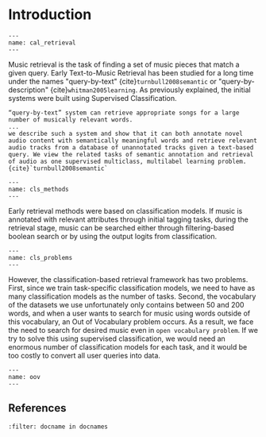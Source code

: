 # Introduction

```{figure} ./img/cal_retrieval.png
---
name: cal_retrieval
---
```

Music retrieval is the task of finding a set of music pieces that match a given query. Early Text-to-Music Retrieval has been studied for a long time under the names "query-by-text" {cite}`turnbull2008semantic` or "query-by-description" {cite}`whitman2005learning`. As previously explained, the initial systems were built using Supervised Classification.

```{note}
“query-by-text” system can retrieve appropriate songs for a large number of musically relevant words.
...
we describe such a system and show that it can both annotate novel audio content with semantically meaningful words and retrieve relevant audio tracks from a database of unannotated tracks given a text-based query. We view the related tasks of semantic annotation and retrieval of audio as one supervised multiclass, multilabel learning problem. {cite}`turnbull2008semantic`
```

```{figure} ./img/cls_methods.png
---
name: cls_methods
---
```

Early retrieval methods were based on classification models. If music is annotated with relevant attributes through initial tagging tasks, during the retrieval stage, music can be searched either through filtering-based boolean search or by using the output logits from classification. 


```{figure} ./img/cls_problems.png
---
name: cls_problems
---
```

However, the classification-based retrieval framework has two problems. First, since we train task-specific classification models, we need to have as many classification models as the number of tasks. Second, the vocabulary of the datasets we use unfortunately only contains between 50 and 200 words, and when a user wants to search for music using words outside of this vocabulary, an Out of Vocabulary problem occurs. As a result, we face the need to search for desired music even in `open vocabulary problem`. If we try to solve this using supervised classification, we would need an enormous number of classification models for each task, and it would be too costly to convert all user queries into data.

```{figure}
---
name: oov
---
```

## References

```{bibliography}
:filter: docname in docnames
```